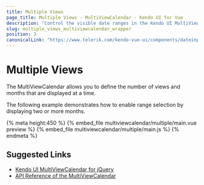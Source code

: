```yaml
---
title: Multiple Views
page_title: Multiple Views - MultiViewCalendar - Kendo UI for Vue
description: "Control the visible date ranges in the Kendo UI MultiViewCalendar Vue wrapper and manage the number of its horizontally rendered views."
slug: multiple_views_multiviewcalendar_wrapper
position: 3
canonicalLink: "https://www.telerik.com/kendo-vue-ui/components/dateinputs/multiview-calendar/"
---
```


# Multiple Views

The MultiViewCalendar allows you to define the number of views and months that are displayed at a time.

The following example demonstrates how to enable range selection by displaying two or more months. 

{% meta height:450 %}
{% embed_file multiviewcalendar/multiple/main.vue preview %}
{% embed_file multiviewcalendar/multiple/main.js %}
{% endmeta %}

## Suggested Links

* [Kendo UI MultiViewCalendar for jQuery](https://docs.telerik.com/kendo-ui/controls/scheduling/multiviewcalendar/overview)
* [API Reference of the MultiViewCalendar](https://docs.telerik.com/kendo-ui/api/javascript/ui/multiviewcalendar)
